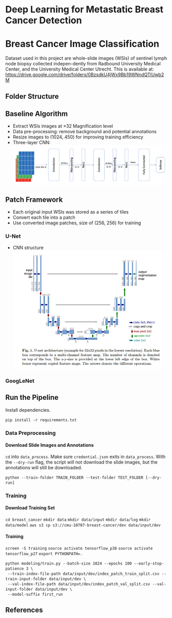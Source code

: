 # Deep Learning for Metastatic Breast Cancer Detection

# Breast Cancer Image Classification
Dataset used in this project are whole-slide images (WSIs) of sentinel lymph node biopsy collected indepen-dently from Radbound University Medical Center, and the University Medical Center Utrecht.
This is available at: https://drive.google.com/drive/folders/0BzsdkU4jWx9Bb19WNndQTlUwb2M

## Folder Structure

## Baseline Algorithm
- Extract WSIs images at ×32 Magnification level
- Data pre-processing: remove background and potential annotations
- Resize images to (1024, 450) for improving training efficiency
- Three-layer CNN:
![Baseline Structure](./baseline_structure.png)


## Patch Framework
- Each original input WSIs was stored as a series of tiles
- Convert each tile into a patch
- Use converted image patches, size of (256, 256) for training
### U-Net
- CNN structure
![U-Net Structure](./unet_structure.png)
### GoogLeNet


## Run the Pipeline
Install dependencies.
```
pip install -r requirements.txt
```

### Data Preprocessing

#### Download Slide Images and Annotations
`cd` into `data_process`. Make sure `credential.json` exits in `data_process`. With the `--dry-run` flag,
the script will not download the slide images, but the annotations will still be downloaded.
```
python --train-folder TRAIN_FOLDER --test-folder TEST_FOLDER [--dry-run]
```

### Training
#### Download Training Set
`cd breast_cancer`
`mkdir data`
`mkdir data/input`
`mkdir data/log`
`mkdir data/model`
`aws s3 cp s3://cmu-10707-breast-cancer/dev data/input/dev`

#### Training
`screen -S training`
`source activate tensorflow_p36`
`source activate tensorflow_p27`
`export PYTHONPATH=.`
```
python modeling/train.py --batch-size 1024 --epochs 100 --early-stop-patience 3 \
 --train-index-file-path data/input/dev/index_patch_train_split.csv --train-input-folder data/input/dev \
 --val-index-file-path data/input/dev/index_patch_val_split.csv --val-input-folder data/input/dev \
 --model-suffix first_run
```

## References

